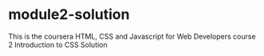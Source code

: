 # module2-solution
This is the coursera HTML, CSS and Javascript for Web Developers course 2 Introduction to CSS Solution
